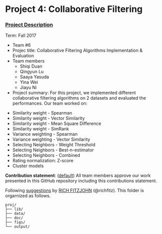 # Project 4: Collaborative Filtering

### [Project Description](doc/project4_desc.md)

Term: Fall 2017

+ Team #6
+ Projec title: Collaborative Filtering Algorithms Implementation & Evaluation
+ Team members
	+ Shiqi Duan
	+ Qingyun Lu
	+ Saaya Yasuda
	+ Yina Wei
	+ Jiayu Ni
+ Project summary: For this project, we implemented different collaborative filtering algorithms on 2 datasets and evaluated the performances. Our team worked on:
- Similarity weight - Spearman
- Similarity weight - Vector Similarity
- Similarity weight - Mean Square Difference
- Similarity weight - SimRank
- Variance weighting - Spearman
- Variance weighting - Vector Similarity
- Selecting Neighbors - Weight Threshold
- Selecting Neighbors - Best-n-estimator
- Selecting Neighbors - Combined
- Rating normalization: Z-score
- Cluster models


**Contribution statement**: ([default](doc/a_note_on_contributions.md))
All team members approve our work presented in this GitHub repository including this contributions statement. 

Following [suggestions](http://nicercode.github.io/blog/2013-04-05-projects/) by [RICH FITZJOHN](http://nicercode.github.io/about/#Team) (@richfitz). This folder is orgarnized as follows.

```
proj/
├── lib/
├── data/
├── doc/
├── figs/
└── output/
```
